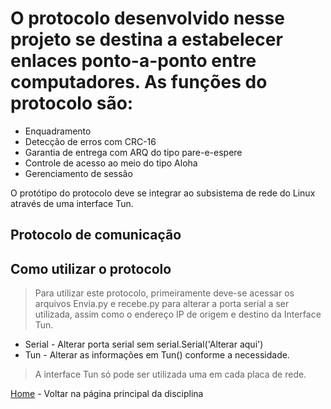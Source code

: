 # O protocolo desenvolvido nesse projeto se destina a estabelecer enlaces ponto-a-ponto entre computadores. As funções do protocolo são:

+ Enquadramento
+ Detecção de erros com CRC-16
+ Garantia de entrega com ARQ do tipo pare-e-espere
+ Controle de acesso ao meio do tipo Aloha
+ Gerenciamento de sessão

O protótipo do protocolo deve se integrar ao subsistema de rede do Linux através de uma interface Tun.


## Protocolo de comunicação


## Como utilizar o protocolo

> Para utilizar este protocolo, primeiramente deve-se acessar os arquivos Envia.py e recebe.py para alterar a porta serial a ser utilizada, assim como o endereço IP de origem e destino da Interface Tun.
 + Serial - Alterar porta serial sem serial.Serial('Alterar aqui')
 + Tun - Alterar as informações em Tun() conforme a necessidade.
 
 > A interface Tun só pode ser utilizada uma em cada placa de rede.

[Home](..) - Voltar na página principal da disciplina
